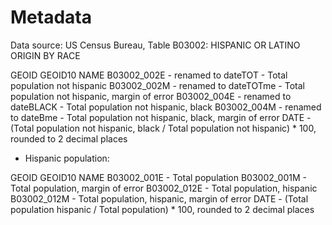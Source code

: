 # Metadata

Data source: US Census Bureau, Table B03002: HISPANIC OR LATINO ORIGIN BY RACE

GEOID
GEOID10
NAME
B03002_002E	- renamed to dateTOT - Total population not hispanic
B03002_002M	- renamed to dateTOTme - Total population not hispanic, margin of error
B03002_004E	- renamed to dateBLACK - Total population not hispanic, black
B03002_004M - renamed to dateBme - Total population not hispanic, black, margin of error
DATE - (Total population not hispanic, black / Total population not hispanic) * 100, rounded to 2 decimal places

- Hispanic population:

GEOID
GEOID10
NAME
B03002_001E	- Total population
B03002_001M	- Total population, margin of error
B03002_012E	- Total population, hispanic
B03002_012M - Total population, hispanic, margin of error
DATE - (Total population hispanic / Total population) * 100, rounded to 2 decimal places
